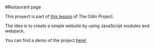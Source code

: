 #Restaurant page

This proyect is part of <a href="https://www.theodinproject.com/lessons/node-path-javascript-restaurant-page">this lesson</a> of The Odin Project.

The idea is to create a simple website by using JavaScript modules and webpack.

You can find a demo of the project <a href="https://budy6991.github.io/restaurant-page/">here!</a>


